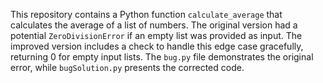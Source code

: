 This repository contains a Python function `calculate_average` that calculates the average of a list of numbers.  The original version had a potential `ZeroDivisionError` if an empty list was provided as input. The improved version includes a check to handle this edge case gracefully, returning 0 for empty input lists.  The `bug.py` file demonstrates the original error, while `bugSolution.py` presents the corrected code.